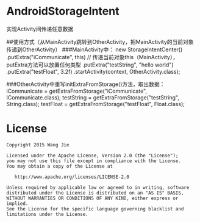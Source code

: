 # AndroidStorageIntent
实现Activity间传递任意数据

##使用方式（从MainActivity跳转到OtherActivity，把MainActivity的当前对象传递到OtherActivity）
###MainActivity中：
    new StorageIntentCenter()
          .putExtra("iCommunicate", this) // 传递当前对象this（MainActivity），putExtra方法可以放置任何类型
          .putExtra("testString", "hello world")
          .putExtra("testFloat", 3.2f)
          .startActivity(context, OtherActivity.class);

###OtherActivity中重写initExtraFromStorage()方法，取出数据：
    iCommunicate = getExtraFromStorage("iCommunicate", ICommunicate.class);
    testString = getExtraFromStorage("testString", String.class);
    testFloat = getExtraFromStorage("testFloat", Float.class);

License
=======

    Copyright 2015 Wang Jie

    Licensed under the Apache License, Version 2.0 (the "License");
    you may not use this file except in compliance with the License.
    You may obtain a copy of the License at

       http://www.apache.org/licenses/LICENSE-2.0

    Unless required by applicable law or agreed to in writing, software
    distributed under the License is distributed on an "AS IS" BASIS,
    WITHOUT WARRANTIES OR CONDITIONS OF ANY KIND, either express or implied.
    See the License for the specific language governing blacklist and
    limitations under the License.
